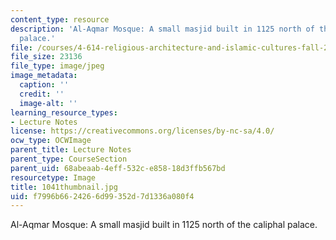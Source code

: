 ```yaml
---
content_type: resource
description: 'Al-Aqmar Mosque: A small masjid built in 1125 north of the caliphal
  palace.'
file: /courses/4-614-religious-architecture-and-islamic-cultures-fall-2002/f7996b6624266d99352d7d1336a080f4_1041thumbnail.jpg
file_size: 23136
file_type: image/jpeg
image_metadata:
  caption: ''
  credit: ''
  image-alt: ''
learning_resource_types:
- Lecture Notes
license: https://creativecommons.org/licenses/by-nc-sa/4.0/
ocw_type: OCWImage
parent_title: Lecture Notes
parent_type: CourseSection
parent_uid: 68abeaab-4eff-532c-e858-18d3ffb567bd
resourcetype: Image
title: 1041thumbnail.jpg
uid: f7996b66-2426-6d99-352d-7d1336a080f4
---
```

Al-Aqmar Mosque: A small masjid built in 1125 north of the caliphal palace.